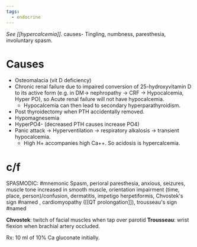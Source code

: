 ```yaml
---
tags:
  - endocrine
---
```

*See [[hypercalcemia]].*
causes- Tingling, numbness, paresthesia, involuntary spasm.
# Causes
- Osteomalacia (vit D deficiency)
- Chronic renal failure due to impaired conversion of 25-hydroxyvitamin D to its active form (e.g. in DM-> nephropathy -> CRF -> Hypocalcemia, Hyper PO), so Acute renal failure will not have hypocalcemia. 
	- Hypocalcemia can then lead to secondary hyperparathyroidism.
- Post thyroidectomy when PTH accidentally removed.
- Hypomagnesemia
- HyperPO4- (decreased PTH causes increase PO4)
- Panic attack -> Hyperventilation -> respiratory alkalosis -> transient hypocalcemia.
	- High H+ accompanies high Ca++. So acidosis is hypercalcemia.

# c/f
SPASMODIC: #mnemonic Spasm, perioral paresthesia, anxious, seizures, muscle tone increased in smooth muscle, orientation impairment (time, place, person)/confusion, dermatitis, impetigo herpetiformis, Chvostek's sign #named , cardiomyopathy ([[QT prolongation]]), trousseau's sign #named 

**Chvostek**: twitch of facial muscles when tap over parotid
**Trousseau**: wrist flexion when brachial artery occluded.

Rx: 10 ml of 10% Ca gluconate initially.
